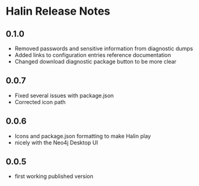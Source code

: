 # Halin Release Notes

## 0.1.0

- Removed passwords and sensitive information from diagnostic dumps
- Added links to configuration entries reference documentation
- Changed download diagnostic package button to be more clear

## 0.0.7

- Fixed several issues with package.json
- Corrected icon path

## 0.0.6

- Icons and package.json formatting to make Halin play
- nicely with the Neo4j Desktop UI

## 0.0.5

- first working published version
